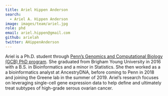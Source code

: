 ```yaml
---
title: Ariel Hippen Anderson
search:
  - Ariel A. Hippen Anderson
image: images/team/ariel.jpg
role: phd
email: ariel.hippen@gmail.com
github: arielah
twitter: AHippenAnderson
---
```


Ariel is a Ph.D. student through [Penn’s Genomics and Computational Biology (GCB) PhD program](https://www.med.upenn.edu/gcb/).
She graduated from Brigham Young University in 2016 with a B.S. in Bioinformatics and a minor in Statistics.
She then worked as a a bioinformatics analyst at AncestryDNA, before coming to Penn in 2018 and joining the Greene lab in the summer of 2019.
Ariel’s research focuses on leveraging single-cell gene expression data to help define and ultimately treat subtypes of high-grade serous ovarian cancer.
